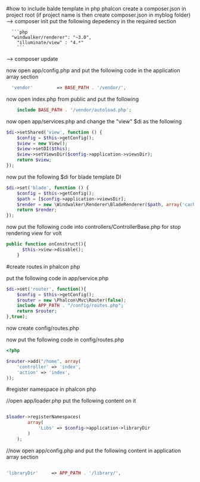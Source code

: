 #how to include balde template in php phalcon
create a composer.json in project root  (if project name is  then create composer.json in myblog folder)
--> composer init
put the following depedency in the required section

      ```php
      "windwalker/renderer": "~3.0",
        "illuminate/view" : "4.*"
        ```

--> composer update


now open app/config.php and put the following code in the application array section

```php
  'vendor'         => BASE_PATH . '/vendor/',
```

now open index.php from public and put the following

  ```php
      include BASE_PATH . '/vendor/autoload.php';
   ```

now open app/services.php  and change the "view" $di as the following

```php
$di->setShared('view', function () {
    $config = $this->getConfig();
    $view = new View();
    $view->setDI($this);
    $view->setViewsDir($config->application->viewsDir);
    return $view;
});
```


now put the following $di for blade template DI

```php
$di->set('blade', function () {
    $config = $this->getConfig();
    $path = [$config->application->viewsDir];
    $render = new \Windwalker\Renderer\BladeRenderer($path, array('cache_path' => $config->application->cacheDir));
    return $render;
});
```


now put the following code into controllers/ControllerBase.php for stop rendering view for volt

```php
public function onConstruct(){
      $this->view->disable();
    }
```



#create routes in phalcon php

put the following code in app/service.php

```php
$di->set('router', function(){
    $config = $this->getConfig();
    $router = new \Phalcon\Mvc\Router(false);
    include APP_PATH . "/config/routes.php";
    return $router;
},true);
```

now create config/routes.php

now put the following code in config/routes.php
```php
<?php

$router->add("/home", array(
    'controller' => 'index',
    'action' => 'index',
));
```

#register namespace in phalcon php

//open app/loader.php put the following content on it

```php

$loader->registerNamespaces(
        array(
            'Libs' => $config->application->libraryDir
        )
    );
```

//now open app/config.php and put the following content in application array section


```php

'libraryDir'     => APP_PATH . '/library/',

```